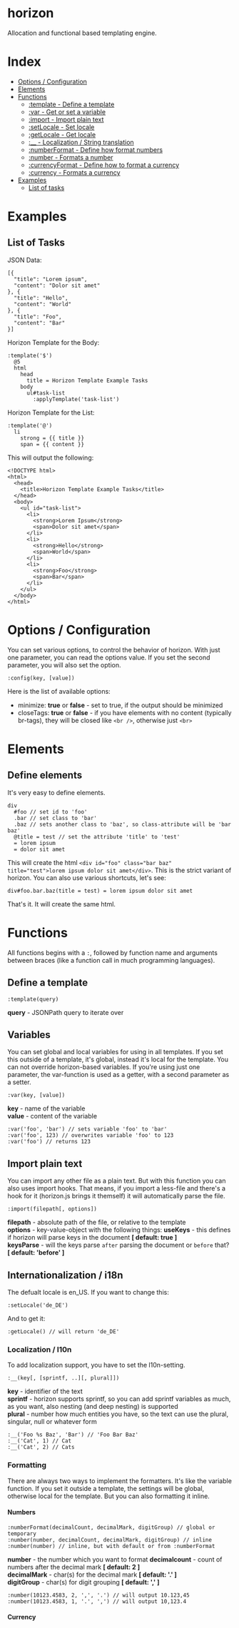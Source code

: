 horizon
=======

Allocation and functional based templating engine.

# Index
* [Options / Configuration](#options--configuration)
* [Elements](#elements)
* [Functions](#functions)
  * [:template - Define a template](#define-a-template)
  * [:var - Get or set a variable](#variables)
  * [:import - Import plain text](#import-plain-text)
  * [:setLocale - Set locale](#internationalization--i18n)
  * [:getLocale - Get locale](#internationalization--i18n)
  * [:__ - Localization / String translation](#localization--l10n)
  * [:numberFormat - Define how format numbers](#numbers)
  * [:number - Formats a number](#numbers)
  * [:currencyFormat - Define how to format a currency](#currency)
  * [:currency - Formats a currency](#currency)
* [Examples](#examples)
  * [List of tasks](#list-of-tasks)


# Examples

## List of Tasks
JSON Data:

    [{
      "title": "Lorem ipsum",
      "content": "Dolor sit amet"
    }, {
      "title": "Hello",
      "content": "World"
    }, {
      "title": "Foo",
      "content": "Bar"
    }]

Horizon Template for the Body:

    :template('$')
      @5
      html
        head
          title = Horizon Template Example Tasks
        body
          ul#task-list
            :applyTemplate('task-list')

Horizon Template for the List:

    :template('@')
      li
        strong = {{ title }}
        span = {{ content }}
        
This will output the following:

    <!DOCTYPE html>
    <html>
      <head>
        <title>Horizon Template Example Tasks</title>
      </head>
      <body>
        <ul id="task-list">
          <li>
            <strong>Lorem Ipsum</strong>
            <span>Dolor sit amet</span>
          </li>
          <li>
            <strong>Hello</strong>
            <span>World</span>
          </li>
          <li>
            <strong>Foo</strong>
            <span>Bar</span>
          </li>
        </ul>
      </body>
    </html>

# Options / Configuration
You can set various options, to control the behavior of horizon. With just one parameter, you can read the options value. If you set the second parameter, you will also set the option.

    :config(key, [value])

Here is the list of available options:

* minimize: **true** or **false** - set to true, if the output should be minimized
* closeTags: **true** or **false** - if you have elements with no content (typically br-tags), they will be closed like ```<br />```, otherwise just ```<br>```
    

# Elements

## Define elements
It's very easy to define elements.

    div
      #foo // set id to 'foo'
      .bar // set class to 'bar'
      .baz // sets another class to 'baz', so class-attribute will be 'bar baz'
      @title = test // set the attribute 'title' to 'test'
      = lorem ipsum
      = dolor sit amet
      
This will create the html `<div id="foo" class="bar baz" title="test">lorem ipsum dolor sit amet</div>`. This is the strict variant of horizon. You can also use various shortcuts, let's see:

    div#foo.bar.baz(title = test) = lorem ipsum dolor sit amet

That's it. It will create the same html.

# Functions
All functions begins with a `:`, followed by function name and arguments between braces (like a function call in much programming languages).

## Define a template

    :template(query)

**query** - JSONPath query to iterate over

## Variables
You can set global and local variables for using in all templates. If you set this outside of a template, it's global, instead it's local for the template. You can not override horizon-based variables. If you're using just one parameter, the var-function is used as a getter, with a second parameter as a setter.

    :var(key, [value])

**key** - name of the variable  
**value** - content of the variable

    :var('foo', 'bar') // sets variable 'foo' to 'bar'
    :var('foo', 123) // overwrites variable 'foo' to 123
    :var('foo') // returns 123



## Import plain text
You can import any other file as a plain text. But with this function you can also uses import hooks. That means, if you import a less-file and there's a hook for it (horizon.js brings it themself) it will automatically parse the file.

    :import(filepath[, options])

**filepath** - absolute path of the file, or relative to the template  
**options** - key-value-object with the following things:
  **useKeys** - this defines if horizon will parse keys in the document **[ default: true ]**  
  **keysParse** - will the keys parse `after` parsing the document or `before` that? **[ default: 'before' ]**


## Internationalization / i18n

The defualt locale is en_US. If you want to change this:

    :setLocale('de_DE')
    
And to get it:

    :getLocale() // will return 'de_DE'

### Localization / l10n

To add localization support, you have to set the l10n-setting.

    :__(key[, [sprintf, ..][, plural]])

**key** - identifier of the text  
**sprintf** - horizon supports sprintf, so you can add sprintf variables as much, as you want, also nesting (and deep nesting) is supported  
**plural** - number how much entities you have, so the text can use the plural, singular, null or whatever form

    :__('Foo %s Baz', 'Bar') // 'Foo Bar Baz'
    :__('Cat', 1) // Cat
    :__('Cat', 2) // Cats


### Formatting

There are always two ways to implement the formatters. It's like the variable function. If you set it outside a template, the settings will be global, otherwise local for the template. But you can also formatting it inline.


#### Numbers

    :numberFormat(decimalCount, decimalMark, digitGroup) // global or temporary
    :number(number, decimalCount, decimalMark, digitGroup) // inline
    :number(number) // inline, but with default or from :numberFormat

**number** - the number which you want to format
**decimalcount** - count of numbers after the decimal mark **[ default: 2 ]**  
**decimalMark** - char(s) for the decimal mark **[ default: '.' ]**  
**digitGroup** - char(s) for digit grouping **[ default: ',' ]**

    :number(10123.4583, 2, ',', '.') // will output 10.123,45
    :number(10123.4583, 1, '.', ',') // will output 10,123.4


#### Currency
